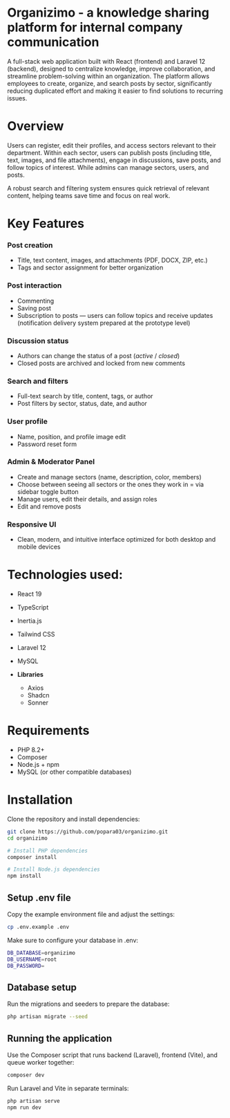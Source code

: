 # Organizimo - a knowledge sharing platform for internal company communication

A full-stack web application built with React (frontend) and Laravel 12 (backend), designed to centralize knowledge, improve collaboration, and streamline problem-solving within an organization. The platform allows employees to create, organize, and search posts by sector, significantly reducing duplicated effort and making it easier to find solutions to recurring issues.

# Overview

Users can register, edit their profiles, and access sectors relevant to their department. Within each sector, users can publish posts (including title, text, images, and file attachments), engage in discussions, save posts, and follow topics of interest. While admins can manage sectors, users, and posts.

A robust search and filtering system ensures quick retrieval of relevant content, helping teams save time and focus on real work.

# Key Features

### Post creation
- Title, text content, images, and attachments (PDF, DOCX, ZIP, etc.)  
- Tags and sector assignment for better organization

### Post interaction
- Commenting
- Saving post  
- Subscription to posts — users can follow topics and receive updates (notification delivery system prepared at the prototype level)  

### Discussion status
- Authors can change the status of a post (*active* / *closed*)  
- Closed posts are archived and locked from new comments  

### Search and filters
- Full-text search by title, content, tags, or author  
- Post filters by sector, status, date, and author  

### User profile
- Name, position, and profile image edit
- Password reset form

### Admin & Moderator Panel
- Create and manage sectors (name, description, color, members)
- Choose between seeing all sectors or the ones they work in = via sidebar toggle button  
- Manage users, edit their details, and assign roles  
- Edit and remove posts

### Responsive UI
- Clean, modern, and intuitive interface optimized for both desktop and mobile devices  

# Technologies used:
- React 19
- TypeScript
- Inertia.js
- Tailwind CSS
- Laravel 12
- MySQL

- **Libraries**
  - Axios
  - Shadcn
  - Sonner

# Requirements
- PHP 8.2+
- Composer
- Node.js + npm
- MySQL (or other compatible databases)

# Installation
Clone the repository and install dependencies:

```bash
git clone https://github.com/popara03/organizimo.git
cd organizimo

# Install PHP dependencies
composer install

# Install Node.js dependencies
npm install
```

## Setup .env file
Copy the example environment file and adjust the settings:
```bash
cp .env.example .env
```
Make sure to configure your database in .env:
```bash
DB_DATABASE=organizimo
DB_USERNAME=root
DB_PASSWORD=
```

## Database setup
Run the migrations and seeders to prepare the database:
```bash
php artisan migrate --seed
```

## Running the application
Use the Composer script that runs backend (Laravel), frontend (Vite), and queue worker together:
```bash
composer dev
```
Run Laravel and Vite in separate terminals:
```bash
php artisan serve
npm run dev
```
